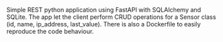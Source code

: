Simple REST python application using FastAPI with SQLAlchemy and SQLite.
The app let the client perform CRUD operations for a Sensor class (id, name, ip_address, last_value).
There is also a Dockerfile to easily reproduce the code behaviour.
